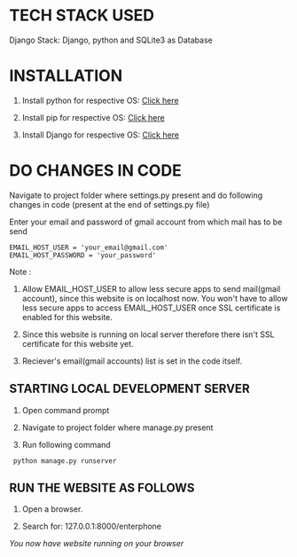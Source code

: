 # TECH STACK USED
Django Stack: Django, python and SQLite3 as Database

# INSTALLATION
1. Install python for respective OS: [Click here]( https://www.python.org/downloads/)

2. Install pip for respective OS: [Click here]( https://www.makeuseof.com/tag/install-pip-for-python/)

3. Install Django for respective OS: [Click here](https://www.thecrazyprogrammer.com/2018/09/how-to-install-django.html)

# DO CHANGES IN CODE
Navigate to project folder where settings.py present and do following changes in code (present at the end of settings.py file)

Enter your email and password of gmail account from which mail has to be send
```
EMAIL_HOST_USER = 'your_email@gmail.com'
EMAIL_HOST_PASSWORD = 'your_password'
```

Note :

1. Allow EMAIL_HOST_USER to allow less secure apps to send mail(gmail account), since this website is on localhost now. You won't have to allow less secure apps to access EMAIL_HOST_USER once SSL certificate is enabled for this website.

2. Since this website is running on local server therefore there isn't SSL certificate for this website yet.

3. Reciever's email(gmail accounts) list is set in the code itself.

## STARTING LOCAL DEVELOPMENT SERVER

1. Open command prompt

2. Navigate to project folder where manage.py present

3. Run following command
```
 python manage.py runserver  
```

## RUN THE WEBSITE AS FOLLOWS
1. Open a browser.

2. Search for: 127.0.0.1:8000/enterphone

*You now have website running on your browser*

